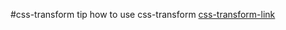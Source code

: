 #css-transform
tip how to use css-transform 
[css-transform-link](https://iusmanof.github.io/css-transform/)
